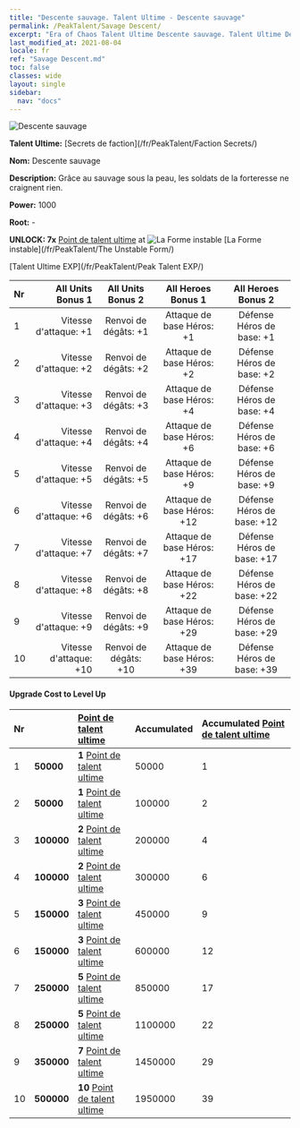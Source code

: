 ```yaml
---
title: "Descente sauvage. Talent Ultime - Descente sauvage"
permalink: /PeakTalent/Savage Descent/
excerpt: "Era of Chaos Talent Ultime Descente sauvage. Talent Ultime Descente sauvage. Descente sauvage"
last_modified_at: 2021-08-04
locale: fr
ref: "Savage Descent.md"
toc: false
classes: wide
layout: single
sidebar:
  nav: "docs"
---
```


  ![Descente sauvage](/images/pt/talent_3003.png)

  **Talent Ultime:** [Secrets de faction](/fr/PeakTalent/Faction Secrets/)

  **Nom:** Descente sauvage

  **Description:** Grâce au sauvage sous la peau, les soldats de la forteresse ne craignent rien.

  **Power:** 1000

  **Root:** -

  **UNLOCK: 7x** [Point de talent ultime](/ItemsFR/con_934/) at ![La Forme instable](/images/pt/talent_3002.png) [La Forme instable](/fr/PeakTalent/The Unstable Form/)

  [Talent Ultime EXP](/fr/PeakTalent/Peak Talent EXP/)

  | Nr | All Units Bonus 1 | All Units Bonus 2 | All Heroes Bonus 1 | All Heroes Bonus 2 |
  |:---|--------------:|:-------------:|:-------------:|:-------------:|
  | 1 | Vitesse d'attaque: +1 | Renvoi de dégâts: +1 | Attaque de base Héros: +1 | Défense Héros de base: +1 |
  | 2 | Vitesse d'attaque: +2 | Renvoi de dégâts: +2 | Attaque de base Héros: +2 | Défense Héros de base: +2 |
  | 3 | Vitesse d'attaque: +3 | Renvoi de dégâts: +3 | Attaque de base Héros: +4 | Défense Héros de base: +4 |
  | 4 | Vitesse d'attaque: +4 | Renvoi de dégâts: +4 | Attaque de base Héros: +6 | Défense Héros de base: +6 |
  | 5 | Vitesse d'attaque: +5 | Renvoi de dégâts: +5 | Attaque de base Héros: +9 | Défense Héros de base: +9 |
  | 6 | Vitesse d'attaque: +6 | Renvoi de dégâts: +6 | Attaque de base Héros: +12 | Défense Héros de base: +12 |
  | 7 | Vitesse d'attaque: +7 | Renvoi de dégâts: +7 | Attaque de base Héros: +17 | Défense Héros de base: +17 |
  | 8 | Vitesse d'attaque: +8 | Renvoi de dégâts: +8 | Attaque de base Héros: +22 | Défense Héros de base: +22 |
  | 9 | Vitesse d'attaque: +9 | Renvoi de dégâts: +9 | Attaque de base Héros: +29 | Défense Héros de base: +29 |
  | 10 | Vitesse d'attaque: +10 | Renvoi de dégâts: +10 | Attaque de base Héros: +39 | Défense Héros de base: +39 |


#### Upgrade Cost to Level Up

  | Nr | <i class="fas fa-coins"/> | [Point de talent ultime](/ItemsFR/con_934/) | Accumulated <i class="fas fa-coins"/> | Accumulated [Point de talent ultime](/ItemsFR/con_934/) |
  |:---|:--------------|:-------------|:-------------|:-------------|
  | 1 | **50000** | **1** [Point de talent ultime](/ItemsFR/con_934/) | 50000 | 1 |
  | 2 | **50000** | **1** [Point de talent ultime](/ItemsFR/con_934/) | 100000 | 2 |
  | 3 | **100000** | **2** [Point de talent ultime](/ItemsFR/con_934/) | 200000 | 4 |
  | 4 | **100000** | **2** [Point de talent ultime](/ItemsFR/con_934/) | 300000 | 6 |
  | 5 | **150000** | **3** [Point de talent ultime](/ItemsFR/con_934/) | 450000 | 9 |
  | 6 | **150000** | **3** [Point de talent ultime](/ItemsFR/con_934/) | 600000 | 12 |
  | 7 | **250000** | **5** [Point de talent ultime](/ItemsFR/con_934/) | 850000 | 17 |
  | 8 | **250000** | **5** [Point de talent ultime](/ItemsFR/con_934/) | 1100000 | 22 |
  | 9 | **350000** | **7** [Point de talent ultime](/ItemsFR/con_934/) | 1450000 | 29 |
  | 10 | **500000** | **10** [Point de talent ultime](/ItemsFR/con_934/) | 1950000 | 39 |
